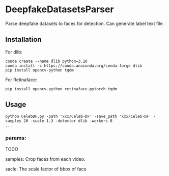 # DeepfakeDatasetsParser
Parse deepfake datasets to faces for detection.
Can generate label text file.


## Installation

For dlib:

```
conda create --name dlib python=3.10
conda install -c https://conda.anaconda.org/conda-forge dlib
pip install opencv-python tqdm
```
For Retinaface:
```
pip install opencv-python retinaface-pytorch tqdm
```

## Usage

```
python CelebDF.py -path 'xxx/Celeb-DF' -save_path 'xxx/Celeb-DF' -samples 20 -scale 1.3 -detector dlib -workers 8
...
```
### params:

TODO

samples: Crop faces from each video.

sacle: The scale factor of bbox of face